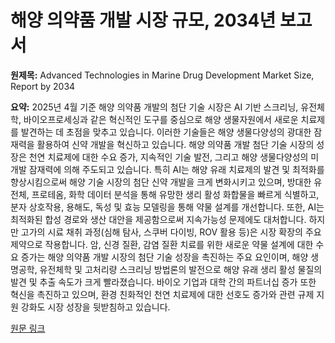 # 해양 의약품 개발 시장 규모, 2034년 보고서

**원제목:** Advanced Technologies in Marine Drug Development Market Size, Report by 2034

**요약:** 2025년 4월 기준 해양 의약품 개발의 첨단 기술 시장은 AI 기반 스크리닝, 유전체학, 바이오프로세싱과 같은 혁신적인 도구를 중심으로 해양 생물자원에서 새로운 치료제를 발견하는 데 초점을 맞추고 있습니다.  이러한 기술들은 해양 생물다양성의 광대한 잠재력을 활용하여 신약 개발을 혁신하고 있습니다.  해양 의약품 개발 첨단 기술 시장의 성장은 천연 치료제에 대한 수요 증가, 지속적인 기술 발전, 그리고 해양 생물다양성의 미개발 잠재력에 의해 주도되고 있습니다. 특히 AI는 해양 유래 치료제의 발견 및 최적화를 향상시킴으로써 해양 기술 시장의 첨단 신약 개발을 크게 변화시키고 있으며, 방대한 유전체, 프로테옴, 화학 데이터 분석을 통해 유망한 생리 활성 화합물을 빠르게 식별하고, 분자 상호작용, 용해도, 독성 및 효능 모델링을 통해 약물 설계를 개선합니다.  또한, AI는 최적화된 합성 경로와 생산 대안을 제공함으로써 지속가능성 문제에도 대처합니다.  하지만 고가의 시료 채취 과정(심해 탐사, 스쿠버 다이빙, ROV 활용 등)은 시장 확장의 주요 제약으로 작용합니다.  암, 신경 질환, 감염 질환 치료를 위한 새로운 약물 설계에 대한 수요 증가는 해양 의약품 개발 시장의 첨단 기술 성장을 촉진하는 주요 요인이며, 해양 생명공학, 유전체학 및 고처리량 스크리닝 방법론의 발전으로 해양 유래 생리 활성 물질의 발견 및 추출 속도가 크게 빨라졌습니다.  바이오 기업과 대학 간의 파트너십 증가 또한 혁신을 촉진하고 있으며,  환경 친화적인 천연 치료제에 대한 선호도 증가와 관련 규제 지원 강화도 시장 성장을 뒷받침하고 있습니다.

[원문 링크](https://www.precedenceresearch.com/advanced-technologies-in-marine-drug-development-market)
